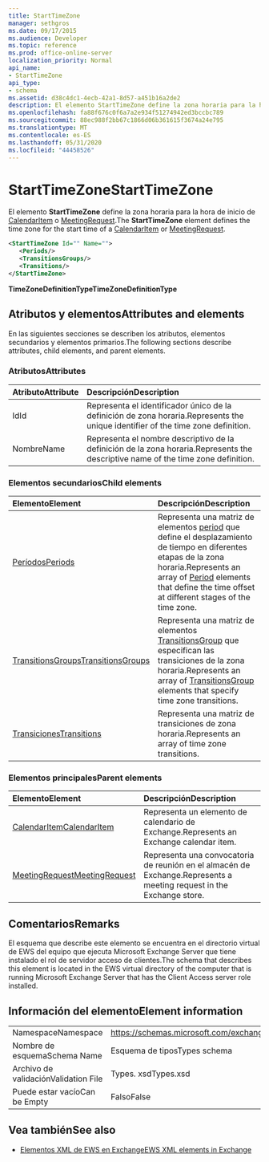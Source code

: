 ```yaml
---
title: StartTimeZone
manager: sethgros
ms.date: 09/17/2015
ms.audience: Developer
ms.topic: reference
ms.prod: office-online-server
localization_priority: Normal
api_name:
- StartTimeZone
api_type:
- schema
ms.assetid: d38c4dc1-4ecb-42a1-8d57-a451b16a2de2
description: El elemento StartTimeZone define la zona horaria para la hora de inicio de CalendarItem o MeetingRequest.
ms.openlocfilehash: fa88f676c0f6a7a2e934f51274942ed3bccbc789
ms.sourcegitcommit: 88ec988f2bb67c1866d06b361615f3674a24e795
ms.translationtype: MT
ms.contentlocale: es-ES
ms.lasthandoff: 05/31/2020
ms.locfileid: "44458526"
---
```

# <a name="starttimezone"></a><span data-ttu-id="c7f70-103">StartTimeZone</span><span class="sxs-lookup"><span data-stu-id="c7f70-103">StartTimeZone</span></span>

<span data-ttu-id="c7f70-104">El elemento **StartTimeZone** define la zona horaria para la hora de inicio de [CalendarItem](calendaritem.md) o [MeetingRequest](meetingrequest.md).</span><span class="sxs-lookup"><span data-stu-id="c7f70-104">The **StartTimeZone** element defines the time zone for the start time of a [CalendarItem](calendaritem.md) or [MeetingRequest](meetingrequest.md).</span></span>
  
```xml
<StartTimeZone Id="" Name="">
   <Periods/>
   <TransitionsGroups/>
   <Transitions/>
</StartTimeZone>
```

<span data-ttu-id="c7f70-105">**TimeZoneDefinitionType**</span><span class="sxs-lookup"><span data-stu-id="c7f70-105">**TimeZoneDefinitionType**</span></span>

## <a name="attributes-and-elements"></a><span data-ttu-id="c7f70-106">Atributos y elementos</span><span class="sxs-lookup"><span data-stu-id="c7f70-106">Attributes and elements</span></span>

<span data-ttu-id="c7f70-107">En las siguientes secciones se describen los atributos, elementos secundarios y elementos primarios.</span><span class="sxs-lookup"><span data-stu-id="c7f70-107">The following sections describe attributes, child elements, and parent elements.</span></span>
  
### <a name="attributes"></a><span data-ttu-id="c7f70-108">Atributos</span><span class="sxs-lookup"><span data-stu-id="c7f70-108">Attributes</span></span>

|<span data-ttu-id="c7f70-109">**Atributo**</span><span class="sxs-lookup"><span data-stu-id="c7f70-109">**Attribute**</span></span>|<span data-ttu-id="c7f70-110">**Descripción**</span><span class="sxs-lookup"><span data-stu-id="c7f70-110">**Description**</span></span>|
|:-----|:-----|
|<span data-ttu-id="c7f70-111">Id</span><span class="sxs-lookup"><span data-stu-id="c7f70-111">Id</span></span>  <br/> |<span data-ttu-id="c7f70-112">Representa el identificador único de la definición de zona horaria.</span><span class="sxs-lookup"><span data-stu-id="c7f70-112">Represents the unique identifier of the time zone definition.</span></span>  <br/> |
|<span data-ttu-id="c7f70-113">Nombre</span><span class="sxs-lookup"><span data-stu-id="c7f70-113">Name</span></span>  <br/> |<span data-ttu-id="c7f70-114">Representa el nombre descriptivo de la definición de la zona horaria.</span><span class="sxs-lookup"><span data-stu-id="c7f70-114">Represents the descriptive name of the time zone definition.</span></span>  <br/> |
   
### <a name="child-elements"></a><span data-ttu-id="c7f70-115">Elementos secundarios</span><span class="sxs-lookup"><span data-stu-id="c7f70-115">Child elements</span></span>

|<span data-ttu-id="c7f70-116">**Elemento**</span><span class="sxs-lookup"><span data-stu-id="c7f70-116">**Element**</span></span>|<span data-ttu-id="c7f70-117">**Descripción**</span><span class="sxs-lookup"><span data-stu-id="c7f70-117">**Description**</span></span>|
|:-----|:-----|
|[<span data-ttu-id="c7f70-118">Períodos</span><span class="sxs-lookup"><span data-stu-id="c7f70-118">Periods</span></span>](periods.md) <br/> |<span data-ttu-id="c7f70-119">Representa una matriz de elementos [period](period.md) que define el desplazamiento de tiempo en diferentes etapas de la zona horaria.</span><span class="sxs-lookup"><span data-stu-id="c7f70-119">Represents an array of [Period](period.md) elements that define the time offset at different stages of the time zone.</span></span>  <br/> |
|[<span data-ttu-id="c7f70-120">TransitionsGroups</span><span class="sxs-lookup"><span data-stu-id="c7f70-120">TransitionsGroups</span></span>](transitionsgroups.md) <br/> |<span data-ttu-id="c7f70-121">Representa una matriz de elementos [TransitionsGroup](transitionsgroup.md) que especifican las transiciones de la zona horaria.</span><span class="sxs-lookup"><span data-stu-id="c7f70-121">Represents an array of [TransitionsGroup](transitionsgroup.md) elements that specify time zone transitions.</span></span>  <br/> |
|[<span data-ttu-id="c7f70-122">Transiciones</span><span class="sxs-lookup"><span data-stu-id="c7f70-122">Transitions</span></span>](transitions.md) <br/> |<span data-ttu-id="c7f70-123">Representa una matriz de transiciones de zona horaria.</span><span class="sxs-lookup"><span data-stu-id="c7f70-123">Represents an array of time zone transitions.</span></span>  <br/> |
   
### <a name="parent-elements"></a><span data-ttu-id="c7f70-124">Elementos principales</span><span class="sxs-lookup"><span data-stu-id="c7f70-124">Parent elements</span></span>

|<span data-ttu-id="c7f70-125">**Elemento**</span><span class="sxs-lookup"><span data-stu-id="c7f70-125">**Element**</span></span>|<span data-ttu-id="c7f70-126">**Descripción**</span><span class="sxs-lookup"><span data-stu-id="c7f70-126">**Description**</span></span>|
|:-----|:-----|
|[<span data-ttu-id="c7f70-127">CalendarItem</span><span class="sxs-lookup"><span data-stu-id="c7f70-127">CalendarItem</span></span>](calendaritem.md) <br/> |<span data-ttu-id="c7f70-128">Representa un elemento de calendario de Exchange.</span><span class="sxs-lookup"><span data-stu-id="c7f70-128">Represents an Exchange calendar item.</span></span>  <br/> |
|[<span data-ttu-id="c7f70-129">MeetingRequest</span><span class="sxs-lookup"><span data-stu-id="c7f70-129">MeetingRequest</span></span>](meetingrequest.md) <br/> |<span data-ttu-id="c7f70-130">Representa una convocatoria de reunión en el almacén de Exchange.</span><span class="sxs-lookup"><span data-stu-id="c7f70-130">Represents a meeting request in the Exchange store.</span></span>  <br/> |
   
## <a name="remarks"></a><span data-ttu-id="c7f70-131">Comentarios</span><span class="sxs-lookup"><span data-stu-id="c7f70-131">Remarks</span></span>

<span data-ttu-id="c7f70-132">El esquema que describe este elemento se encuentra en el directorio virtual de EWS del equipo que ejecuta Microsoft Exchange Server que tiene instalado el rol de servidor acceso de clientes.</span><span class="sxs-lookup"><span data-stu-id="c7f70-132">The schema that describes this element is located in the EWS virtual directory of the computer that is running Microsoft Exchange Server that has the Client Access server role installed.</span></span>
  
## <a name="element-information"></a><span data-ttu-id="c7f70-133">Información del elemento</span><span class="sxs-lookup"><span data-stu-id="c7f70-133">Element information</span></span>

|||
|:-----|:-----|
|<span data-ttu-id="c7f70-134">Namespace</span><span class="sxs-lookup"><span data-stu-id="c7f70-134">Namespace</span></span>  <br/> |https://schemas.microsoft.com/exchange/services/2006/types  <br/> |
|<span data-ttu-id="c7f70-135">Nombre de esquema</span><span class="sxs-lookup"><span data-stu-id="c7f70-135">Schema Name</span></span>  <br/> |<span data-ttu-id="c7f70-136">Esquema de tipos</span><span class="sxs-lookup"><span data-stu-id="c7f70-136">Types schema</span></span>  <br/> |
|<span data-ttu-id="c7f70-137">Archivo de validación</span><span class="sxs-lookup"><span data-stu-id="c7f70-137">Validation File</span></span>  <br/> |<span data-ttu-id="c7f70-138">Types. xsd</span><span class="sxs-lookup"><span data-stu-id="c7f70-138">Types.xsd</span></span>  <br/> |
|<span data-ttu-id="c7f70-139">Puede estar vacío</span><span class="sxs-lookup"><span data-stu-id="c7f70-139">Can be Empty</span></span>  <br/> |<span data-ttu-id="c7f70-140">Falso</span><span class="sxs-lookup"><span data-stu-id="c7f70-140">False</span></span>  <br/> |
   
## <a name="see-also"></a><span data-ttu-id="c7f70-141">Vea también</span><span class="sxs-lookup"><span data-stu-id="c7f70-141">See also</span></span>

- [<span data-ttu-id="c7f70-142">Elementos XML de EWS en Exchange</span><span class="sxs-lookup"><span data-stu-id="c7f70-142">EWS XML elements in Exchange</span></span>](ews-xml-elements-in-exchange.md)

